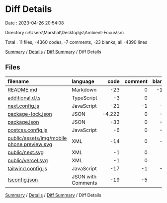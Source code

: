 # Diff Details

Date : 2023-04-26 20:54:08

Directory c:\\Users\\Marshal\\Desktop\\js\\Ambient-Focus\\src

Total : 11 files,  -4360 codes, -7 comments, -23 blanks, all -4390 lines

[Summary](results.md) / [Details](details.md) / [Diff Summary](diff.md) / Diff Details

## Files
| filename | language | code | comment | blank | total |
| :--- | :--- | ---: | ---: | ---: | ---: |
| [README.md](/README.md) | Markdown | -23 | 0 | -16 | -39 |
| [additional.d.ts](/additional.d.ts) | TypeScript | -3 | 0 | 0 | -3 |
| [next.config.js](/next.config.js) | JavaScript | -21 | -1 | -2 | -24 |
| [package-lock.json](/package-lock.json) | JSON | -4,222 | 0 | -1 | -4,223 |
| [package.json](/package.json) | JSON | -33 | 0 | -1 | -34 |
| [postcss.config.js](/postcss.config.js) | JavaScript | -6 | 0 | -1 | -7 |
| [public/assets/img/mobile phone preview.svg](/public/assets/img/mobile%20phone%20preview.svg) | XML | -14 | 0 | -1 | -15 |
| [public/next.svg](/public/next.svg) | XML | -1 | 0 | 0 | -1 |
| [public/vercel.svg](/public/vercel.svg) | XML | -1 | 0 | 0 | -1 |
| [tailwind.config.js](/tailwind.config.js) | JavaScript | -17 | -1 | -1 | -19 |
| [tsconfig.json](/tsconfig.json) | JSON with Comments | -19 | -5 | 0 | -24 |

[Summary](results.md) / [Details](details.md) / [Diff Summary](diff.md) / Diff Details